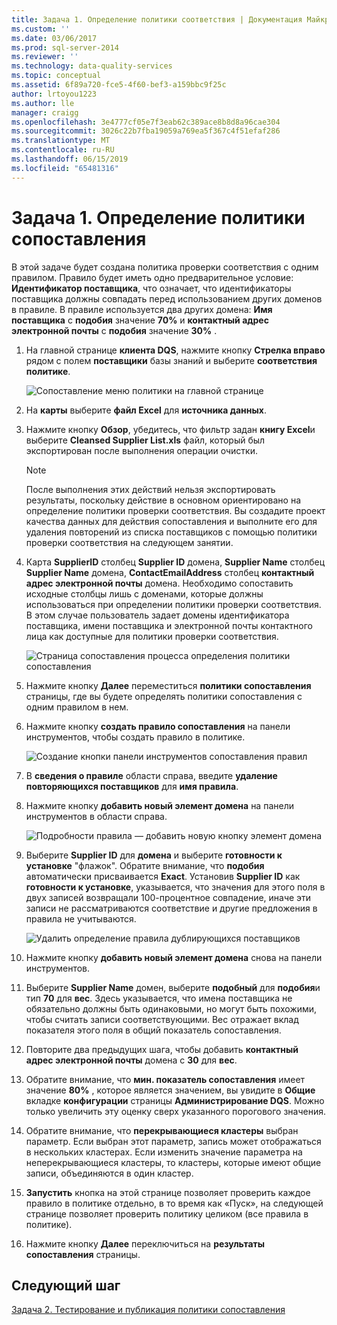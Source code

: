 ```yaml
---
title: Задача 1. Определение политики соответствия | Документация Майкрософт
ms.custom: ''
ms.date: 03/06/2017
ms.prod: sql-server-2014
ms.reviewer: ''
ms.technology: data-quality-services
ms.topic: conceptual
ms.assetid: 6f89a720-fce5-4f60-bef3-a159bbc9f25c
author: lrtoyou1223
ms.author: lle
manager: craigg
ms.openlocfilehash: 3e4777cf05e7f3eab62c389ace8b8d8a96cae304
ms.sourcegitcommit: 3026c22b7fba19059a769ea5f367c4f51efaf286
ms.translationtype: MT
ms.contentlocale: ru-RU
ms.lasthandoff: 06/15/2019
ms.locfileid: "65481316"
---
```

# <a name="task-1-defining-a-matching-policy"></a>Задача 1. Определение политики сопоставления
  В этой задаче будет создана политика проверки соответствия с одним правилом. Правило будет иметь одно предварительное условие: **Идентификатор поставщика**, что означает, что идентификаторы поставщика должны совпадать перед использованием других доменов в правиле. В правиле используется два других домена: **Имя поставщика** с **подобия** значение **70%** и **контактный адрес электронной почты** с **подобия** значение **30%** .  
  
1.  На главной странице **клиента DQS**, нажмите кнопку **Стрелка вправо** рядом с полем **поставщики** базы знаний и выберите **соответствия политике**.  
  
     ![Сопоставление меню политики на главной странице](../../2014/tutorials/media/et-definingamatchingpolicy-01.jpg "сопоставления меню политики на главной странице")  
  
2.  На **карты** выберите **файл Excel** для **источника данных**.  
  
3.  Нажмите кнопку **Обзор**, убедитесь, что фильтр задан **книгу Excel**и выберите **Cleansed Supplier List.xls** файл, который был экспортирован после выполнения операции очистки.  
  
    > [!NOTE]  
    >  После выполнения этих действий нельзя экспортировать результаты, поскольку действие в основном ориентировано на определение политики проверки соответствия. Вы создадите проект качества данных для действия сопоставления и выполните его для удаления повторений из списка поставщиков с помощью политики проверки соответствия на следующем занятии.  
  
4.  Карта **SupplierID** столбец **Supplier ID** домена, **Supplier Name** столбец **Supplier Name** домена,  **ContactEmailAddress** столбец **контактный адрес электронной почты** домена. Необходимо сопоставить исходные столбцы лишь с доменами, которые должны использоваться при определении политики проверки соответствия. В этом случае пользователь задает домены идентификатора поставщика, имени поставщика и электронной почты контактного лица как доступные для политики проверки соответствия.  
  
     ![Страница сопоставления процесса определения политики сопоставления](../../2014/tutorials/media/et-definingamatchingpolicy-02.jpg "страница сопоставления процесса определения политики сопоставления")  
  
5.  Нажмите кнопку **Далее** переместиться **политики сопоставления** страницы, где вы будете определять политики сопоставления с одним правилом в нем.  
  
6.  Нажмите кнопку **создать правило сопоставления** на панели инструментов, чтобы создать правило в политике.  
  
     ![Создание кнопки панели инструментов сопоставления правил](../../2014/tutorials/media/et-definingamatchingpolicy-03.jpg "создать кнопки на панели инструментов сопоставления правил")  
  
7.  В **сведения о правиле** области справа, введите **удаление повторяющихся поставщиков** для **имя правила**.  
  
8.  Нажмите кнопку **добавить новый элемент домена** на панели инструментов в области справа.  
  
     ![Подробности правила — добавить новую кнопку элемент домена](../../2014/tutorials/media/et-definingamatchingpolicy-04.jpg "подробности правила — добавить новую кнопку элемент домена")  
  
9. Выберите **Supplier ID** для **домена** и выберите **готовности к установке** "флажок". Обратите внимание, что **подобия** автоматически присваивается **Exact**. Установив **Supplier ID** как **готовности к установке**, указывается, что значения для этого поля в двух записей возвращали 100-процентное совпадение, иначе эти записи не рассматриваются соответствие и другие предложения в правила не учитываются.  
  
     ![Удалить определение правила дублирующихся поставщиков](../../2014/tutorials/media/et-definingamatchingpolicy-05.jpg "удалить определение правила дублирующихся поставщиков")  
  
10. Нажмите кнопку **добавить новый элемент домена** снова на панели инструментов.  
  
11. Выберите **Supplier Name** домен, выберите **подобный** для **подобия**и тип **70** для **вес**.  Здесь указывается, что имена поставщика не обязательно должны быть одинаковыми, но могут быть похожими, чтобы считать записи соответствующими. Вес отражает вклад показателя этого поля в общий показатель сопоставления.  
  
12. Повторите два предыдущих шага, чтобы добавить **контактный адрес электронной почты** домена с **30** для **вес**.  
  
13. Обратите внимание, что **мин. показатель сопоставления** имеет значение **80%** , которое является значением, вы увидите в **Общие** вкладке **конфигурации** страницы **Администрирование DQS**. Можно только увеличить эту оценку сверх указанного порогового значения.  
  
14. Обратите внимание, что **перекрывающиеся кластеры** выбран параметр. Если выбран этот параметр, запись может отображаться в нескольких кластерах. Если изменить значение параметра на неперекрывающиеся кластеры, то кластеры, которые имеют общие записи, объединяются в один кластер.  
  
15. **Запустить** кнопка на этой странице позволяет проверить каждое правило в политике отдельно, в то время как «Пуск», на следующей странице позволяет проверить политику целиком (все правила в политике).  
  
16. Нажмите кнопку **Далее** переключиться на **результаты сопоставления** страницы.  
  
## <a name="next-step"></a>Следующий шаг  
 [Задача 2. Тестирование и публикация политики сопоставления](../../2014/tutorials/task-2-testing-and-publishing-the-matching-policy.md)  
  
  
